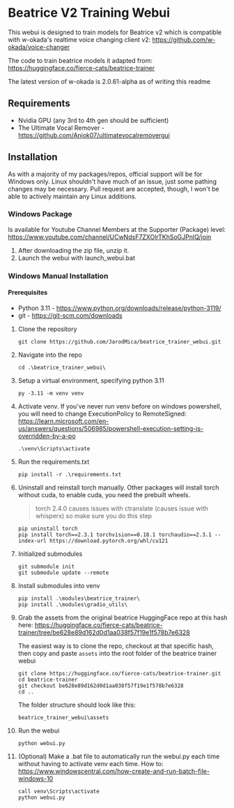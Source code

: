 # Beatrice V2 Training Webui
This webui is designed to train models for Beatrice v2 which is compatible with w-okada's realtime voice changing client v2: https://github.com/w-okada/voice-changer

The code to train beatrice models it adapted from: https://huggingface.co/fierce-cats/beatrice-trainer

The latest version of w-okada is 2.0.61-alpha as of writing this readme

## Requirements
- Nvidia GPU (any 3rd to 4th gen should be sufficient)
- The Ultimate Vocal Remover - https://github.com/Anjok07/ultimatevocalremovergui

## Installation
As with a majority of my packages/repos, official support will be for Windows only.  Linux shouldn't have much of an issue, just some pathing changes may be necessary.  Pull request are accepted, though, I won't be able to actively maintain any Linux additions.

### Windows Package
Is available for Youtube Channel Members at the Supporter (Package) level: https://www.youtube.com/channel/UCwNdsF7ZXOlrTKhSoGJPnlQ/join

1. After downloading the zip file, unzip it.
2. Launch the webui with launch_webui.bat

### Windows Manual Installation
#### Prerequisites
- Python 3.11 - https://www.python.org/downloads/release/python-3119/
- git - https://git-scm.com/downloads

1. Clone the repository
    ```
    git clone https://github.com/JarodMica/beatrice_trainer_webui.git
    ```
2. Navigate into the repo
    ```
    cd .\beatrice_trainer_webui\
    ```
3. Setup a virtual environment, specifying python 3.11
    ```
    py -3.11 -m venv venv
    ```
4. Activate venv. If you've never run venv before on windows powershell, you will need to change ExecutionPolicy to RemoteSigned: https://learn.microsoft.com/en-us/answers/questions/506985/powershell-execution-setting-is-overridden-by-a-po
    ```
    .\venv\Scripts\activate
    ```
5. Run the requirements.txt
    ```
    pip install -r .\requirements.txt
    ```
6. Uninstall and reinstall torch manually.  Other packages will install torch without cuda, to enable cuda, you need the prebuilt wheels.
    > torch 2.4.0 causes issues with ctranslate (causes issue with whisperx) so make sure you do this step

    ```
    pip uninstall torch
    pip install torch==2.3.1 torchvision==0.18.1 torchaudio==2.3.1 --index-url https://download.pytorch.org/whl/cu121
    ```
7. Initialized submodules 
    ```
    git submodule init
    git submodule update --remote
    ```
8. Install submodules into venv
    ```
    pip install .\modules\beatrice_trainer\
    pip install .\modules\gradio_utils\
    ```
9. Grab the assets from the original beatrice HuggingFace repo at this hash here: https://huggingface.co/fierce-cats/beatrice-trainer/tree/be628e89d162d0d1aa038f57f19e1f578b7e6328

    The easiest way is to clone the repo, checkout at that specific hash, then copy and paste ```assets``` into the root folder of the beatrice trainer webui
    ```
    git clone https://huggingface.co/fierce-cats/beatrice-trainer.git
    cd beatrice-trainer
    git checkout be628e89d162d0d1aa038f57f19e1f578b7e6328
    cd ..
    ```

    The folder structure should look like this:
    ```
    beatrice_trainer_webui\assets
    ```
10. Run the webui
    ```
    python webui.py
    ```
11. (Optional) Make a .bat file to automatically run the webui.py each time without having to activate venv each time. How to: https://www.windowscentral.com/how-create-and-run-batch-file-windows-10
    ```
    call venv\Scripts\activate
    python webui.py
    ```